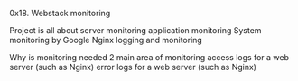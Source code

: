 0x18. Webstack monitoring

Project is all about 
server monitoring
application monitoring
System monitoring by Google
Nginx logging and monitoring

Why is monitoring needed
2 main area of monitoring
access logs for a web server (such as Nginx)
error logs for a web server (such as Nginx)
